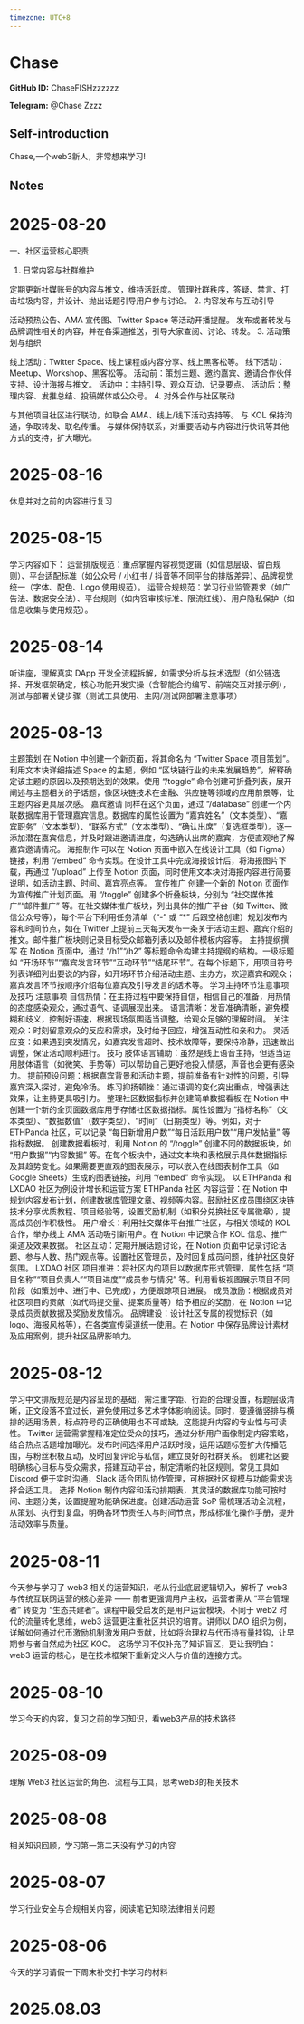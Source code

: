 ```yaml
---
timezone: UTC+8
---
```


# Chase

**GitHub ID:** ChaseFISHzzzzzz

**Telegram:** @Chase Zzzz

## Self-introduction

Chase,一个web3新人，非常想来学习!

## Notes

<!-- Content_START -->
# 2025-08-20

一、社区运营核心职责

1. 日常内容与社群维护

定期更新社媒账号的内容与推文，维持活跃度。
管理社群秩序，答疑、禁言、打击垃圾内容，并设计、抛出话题引导用户参与讨论。
2. 内容发布与互动引导

活动预热公告、AMA 宣传图、Twitter Space 等活动开播提醒。
发布或者转发与品牌调性相关的内容，并在各渠道推送，引导大家查阅、讨论、转发。
3. 活动策划与组织

线上活动：Twitter Space、线上课程或内容分享、线上黑客松等。
线下活动：Meetup、Workshop、黑客松等。
活动前：策划主题、邀约嘉宾、邀请合作伙伴支持、设计海报与推文。
活动中：主持引导、观众互动、记录要点。
活动后：整理内容、发推总结、投稿媒体或公众号。
4. 对外合作与社区联动

与其他项目社区进行联动，如联合 AMA、线上/线下活动支持等。
与 KOL 保持沟通，争取转发、联名传播。
与媒体保持联系，对重要活动与内容进行快讯等其他方式的支持，扩大曝光。

# 2025-08-16

休息并对之前的内容进行复习

# 2025-08-15

学习内容如下：
运营排版规范：重点掌握内容视觉逻辑（如信息层级、留白规则）、平台适配标准（如公众号 / 小红书 / 抖音等不同平台的排版差异）、品牌视觉统一（字体、配色、Logo 使用规范）。
运营合规规范：学习行业监管要求（如广告法、数据安全法）、平台规则（如内容审核标准、限流红线）、用户隐私保护（如信息收集与使用规范）。

# 2025-08-14

听讲座，理解真实 DApp 开发全流程拆解，如需求分析与技术选型（如公链选择、开发框架确定，核心功能开发实操（含智能合约编写、前端交互对接示例），测试与部署关键步骤（测试工具使用、主网/测试网部署注意事项）

# 2025-08-13

主题策划
在 Notion 中创建一个新页面，将其命名为 “Twitter Space 项目策划”。利用文本块详细描述 Space 的主题，例如 “区块链行业的未来发展趋势”，解释确定该主题的原因以及预期达到的效果。使用 “/toggle” 命令创建可折叠列表，展开阐述与主题相关的子话题，像区块链技术在金融、供应链等领域的应用前景等，让主题内容更具层次感。
嘉宾邀请
同样在这个页面，通过 “/database” 创建一个内联数据库用于管理嘉宾信息。数据库的属性设置为 “嘉宾姓名”（文本类型）、“嘉宾职务”（文本类型）、“联系方式”（文本类型）、“确认出席”（复选框类型）。逐一添加潜在嘉宾信息，并及时跟进邀请进度，勾选确认出席的嘉宾，方便直观地了解嘉宾邀请情况。
海报制作
可以在 Notion 页面中嵌入在线设计工具（如 Figma）链接，利用 “/embed” 命令实现。在设计工具中完成海报设计后，将海报图片下载，再通过 “/upload” 上传至 Notion 页面，同时使用文本块对海报内容进行简要说明，如活动主题、时间、嘉宾亮点等。
宣传推广
创建一个新的 Notion 页面作为宣传推广计划页面。用 “/toggle” 创建多个折叠板块，分别为 “社交媒体推广”“邮件推广” 等。在社交媒体推广板块，列出具体的推广平台（如 Twitter、微信公众号等），每个平台下利用任务清单（“-” 或 “*” 后跟空格创建）规划发布内容和时间节点，如在 Twitter 上提前三天每天发布一条关于活动主题、嘉宾介绍的推文。邮件推广板块则记录目标受众邮箱列表以及邮件模板内容等。
主持提纲撰写
在 Notion 页面中，通过 “/h1”“/h2” 等标题命令构建主持提纲的结构。一级标题如 “开场环节”“嘉宾发言环节”“互动环节”“结尾环节”。在每个标题下，用项目符号列表详细列出要说的内容，如开场环节介绍活动主题、主办方，欢迎嘉宾和观众；嘉宾发言环节按顺序介绍每位嘉宾及引导发言的话术等。
学习主持环节注意事项及技巧
注意事项
自信热情：在主持过程中要保持自信，相信自己的准备，用热情的态度感染观众，通过语气、语调展现出来。
语言清晰：发音准确清晰，避免模糊和歧义，控制好语速，根据现场氛围适当调整，给观众足够的理解时间。
关注观众：时刻留意观众的反应和需求，及时给予回应，增强互动性和亲和力。
灵活应变：如果遇到突发情况，如嘉宾发言超时、技术故障等，要保持冷静，迅速做出调整，保证活动顺利进行。
技巧
肢体语言辅助：虽然是线上语音主持，但适当运用肢体语言（如微笑、手势等）可以帮助自己更好地投入情感，声音也会更有感染力。
提前预设问题：根据嘉宾背景和活动主题，提前准备有针对性的问题，引导嘉宾深入探讨，避免冷场。
练习抑扬顿挫：通过语调的变化突出重点，增强表达效果，让主持更具吸引力。
整理社区数据指标并创建简单数据看板
在 Notion 中创建一个新的全页面数据库用于存储社区数据指标。属性设置为 “指标名称”（文本类型）、“数据数值”（数字类型）、“时间”（日期类型）等。例如，对于 ETHPanda 社区，可以记录 “每日新增用户数”“每日活跃用户数”“用户发帖量” 等指标数据。
创建数据看板时，利用 Notion 的 “/toggle” 创建不同的数据板块，如 “用户数据”“内容数据” 等。在每个板块中，通过文本块和表格展示具体数据指标及其趋势变化。如果需要更直观的图表展示，可以嵌入在线图表制作工具（如 Google Sheets）生成的图表链接，利用 “/embed” 命令实现。
以 ETHPanda 和 LXDAO 社区为例设计增长和运营方案
ETHPanda 社区
内容运营：在 Notion 中规划内容发布计划，创建数据库管理文章、视频等内容。鼓励社区成员围绕区块链技术分享优质教程、项目经验等，设置奖励机制（如积分兑换社区专属徽章），提高成员创作积极性。
用户增长：利用社交媒体平台推广社区，与相关领域的 KOL 合作，举办线上 AMA 活动吸引新用户。在 Notion 中记录合作 KOL 信息、推广渠道及效果数据。
社区互动：定期开展话题讨论，在 Notion 页面中记录讨论话题、参与人数、热门观点等。设置社区管理员，及时回复成员问题，维护社区良好氛围。
LXDAO 社区
项目推进：将社区内的项目以数据库形式管理，属性包括 “项目名称”“项目负责人”“项目进度”“成员参与情况” 等。利用看板视图展示项目不同阶段（如策划中、进行中、已完成），方便跟踪项目进展。
成员激励：根据成员对社区项目的贡献（如代码提交量、提案质量等）给予相应的奖励，在 Notion 中记录成员贡献数据及奖励发放情况。
品牌建设：设计社区专属的视觉标识（如 logo、海报风格等），在各类宣传渠道统一使用。在 Notion 中保存品牌设计素材及应用案例，提升社区品牌影响力。

# 2025-08-12

学习中文排版规范是内容呈现的基础，需注重字距、行距的合理设置，标题层级清晰，正文段落不宜过长，避免使用过多艺术字体影响阅读。同时，要遵循竖排与横排的适用场景，标点符号的正确使用也不可或缺，这能提升内容的专业性与可读性。
Twitter 运营需掌握精准定位受众的技巧，通过分析用户画像制定内容策略，结合热点话题增加曝光。发布时间选择用户活跃时段，运用话题标签扩大传播范围，与粉丝积极互动，及时回复评论与私信，建立良好的社群关系。
创建社区要明确核心目标与受众需求，搭建互动平台，制定清晰的社区规则。常见工具如 Discord 便于实时沟通，Slack 适合团队协作管理，可根据社区规模与功能需求选择合适工具。
选择 Notion 制作内容和活动排期表，其灵活的数据库功能可按时间、主题分类，设置提醒功能确保进度。创建活动运营 SoP 需梳理活动全流程，从策划、执行到复盘，明确各环节责任人与时间节点，形成标准化操作手册，提升活动效率与质量。

# 2025-08-11

今天参与学习了 web3 相关的运营知识，老从行业底层逻辑切入，解析了 web3 与传统互联网运营的核心差异 —— 前者更强调用户主权，运营者需从 “平台管理者” 转变为 “生态共建者”。​
课程中最受启发的是用户运营模块。不同于 web2 时代的流量转化思维，web3 运营更注重社区共识的培育。讲师以 DAO 组织为例，详解如何通过代币激励机制激发用户贡献，比如将治理权与代币持有量挂钩，让早期参与者自然成为社区 KOC。​
这场学习不仅补充了知识盲区，更让我明白：web3 运营的核心，是在技术框架下重新定义人与价值的连接方式。

# 2025-08-10

学习今天的内容，复习之前的学习知识，看web3产品的技术路径

# 2025-08-09

理解 Web3 社区运营的角色、流程与工具，思考web3的相关技术

# 2025-08-08

相关知识回顾，学习第一第二天没有学习的内容

# 2025-08-07

学习行业安全与合规相关内容，阅读笔记知晓法律相关问题

# 2025-08-06

今天的学习请假一下周末补交打卡学习的材料


# 2025.08.03


<!-- Content_END -->
